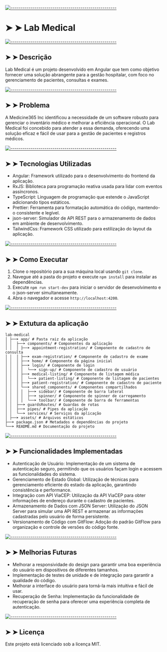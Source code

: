 
[![-----------------------------------------------------](https://raw.githubusercontent.com/andreasbm/readme/master/assets/lines/colored.png)](#-lab-medical)


# ➤ ➤ Lab Medical


[![-----------------------------------------------------](https://raw.githubusercontent.com/andreasbm/readme/master/assets/lines/colored.png)](#descrio)


## ➤ ➤ Descrição

Lab Medical é um projeto desenvolvido em Angular que tem como objetivo fornecer uma solução abrangente para a gestão hospitalar, com foco no gerenciamento de pacientes, consultas e exames.


[![-----------------------------------------------------](https://raw.githubusercontent.com/andreasbm/readme/master/assets/lines/colored.png)](#problema)


## ➤ ➤ Problema

A Medicine365 Inc identificou a necessidade de um software robusto para gerenciar o inventário médico e melhorar a eficiência operacional. O Lab Medical foi concebido para atender a essa demanda, oferecendo uma solução eficaz e fácil de usar para a gestão de pacientes e registros médicos.


[![-----------------------------------------------------](https://raw.githubusercontent.com/andreasbm/readme/master/assets/lines/colored.png)](#-tecnologias-utilizadas)


## ➤ ➤ Tecnologias Utilizadas

- Angular: Framework utilizado para o desenvolvimento do frontend da aplicação.
- RxJS: Biblioteca para programação reativa usada para lidar com eventos assíncronos.
- TypeScript: Linguagem de programação que estende o JavaScript adicionando tipos estáticos.
- Prettier: Ferramenta para formatação automática do código, mantendo-o consistente e legível.
- json-server: Simulador de API REST para o armazenamento de dados em ambiente de desenvolvimento.
- TailwindCss: Framework CSS utilizado para estilização do layout da aplicação.


[![-----------------------------------------------------](https://raw.githubusercontent.com/andreasbm/readme/master/assets/lines/colored.png)](#-como-executar)


## ➤ ➤ Como Executar

1. Clone o repositório para a sua máquina local usando `git clone`.
2. Navegue até a pasta do projeto e execute `npm install` para instalar as dependências.
3. Execute `npm run start-dev` para iniciar o servidor de desenvolvimento e o json-server simultaneamente.
4. Abra o navegador e acesse `http://localhost:4200`.


[![-----------------------------------------------------](https://raw.githubusercontent.com/andreasbm/readme/master/assets/lines/colored.png)](#-extutura-da-aplicao)


## ➤ ➤ Extutura da aplicação

```
lab-medical 
│ ├──➤ app/ # Pasta raiz da aplicação 
│ │  ├──➤ components/ # Componentes da aplicação 
│ │  │ ├──➤ appointment-registration/ # Componente de cadastro de consulta 
│ │  │ ├──➤ exam-registration/ # Componente de cadastro de exame 
│ │  │ ├──➤ home/ # Componente da página inicial 
│ │  │ ├──➤ login/ # Componente de login 
│ │  │ │  └──➤ sign-up/ # Componente de cadastro de usuário 
│ │  │ ├──➤ medical-listing/ # Componente de listagem médica 
│ │  │ │  └──➤ patient-listing/ # Componente de listagem de pacientes 
│ │  │ ├──➤ patient-registration/ # Componente de cadastro de paciente 
│ │  │ └──➤ shared_components/ # Componentes compartilhados 
│ │  │ │  ├──➤ sidebar/ # Componente de barra lateral 
│ │  │ │  ├──➤ spinner/ # Componente de spinner de carregamento 
│ │  │ │  └──➤ toolbar/ # Componente de barra de ferramentas 
│ │  ├──➤ guardsRoutes/ # Guardas de rotas 
│ │  ├──➤ pipes/ # Pipes da aplicação 
│ │  └──➤ services/ # Serviços da aplicação 
│ ├──➤ assets/ # Arquivos estáticos 
├──➤ package.json # Metadados e dependências do projeto 
└──➤ README.md # Documentação do projeto
```

[![-----------------------------------------------------](https://raw.githubusercontent.com/andreasbm/readme/master/assets/lines/colored.png)](#funcionalidades-implementadas)


## ➤ ➤ Funcionalidades Implementadas

- Autenticação de Usuário: Implementação de um sistema de autenticação seguro, permitindo que os usuários façam login e acessem as funcionalidades do sistema.
- Gerenciamento de Estado Global: Utilização de técnicas para gerenciamento eficiente do estado da aplicação, garantindo consistência e performance.
- Integração com API ViaCEP: Utilização da API ViaCEP para obter informações de endereço durante o cadastro de pacientes.
- Armazenamento de Dados com JSON Server: Utilização do JSON Server para simular uma API REST e armazenar as informações cadastradas pelo usuário de forma persistente.
- Versionamento de Código com GitFlow: Adoção do padrão GitFlow para organização e controle de versões do código fonte.


[![-----------------------------------------------------](https://raw.githubusercontent.com/andreasbm/readme/master/assets/lines/colored.png)](#-melhorias-futuras)


## ➤ ➤ Melhorias Futuras

- Melhorar a responsividade do design para garantir uma boa experiência do usuário em dispositivos de diferentes tamanhos.
- Implementação de testes de unidade e de integração para garantir a qualidade do código.
- Melhorar a interface do usuário para torná-la mais intuitiva e fácil de usar.
- Recuperação de Senha: Implementação da funcionalidade de recuperação de senha para oferecer uma experiência completa de autenticação.


[![-----------------------------------------------------](https://raw.githubusercontent.com/andreasbm/readme/master/assets/lines/colored.png)](#licença)


## ➤ ➤ Licença

Este projeto está licenciado sob a licença MIT.